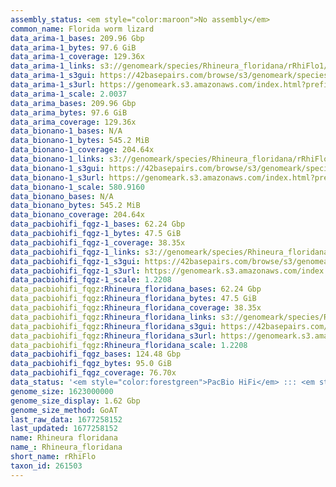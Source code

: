 ```yaml
---
assembly_status: <em style="color:maroon">No assembly</em>
common_name: Florida worm lizard
data_arima-1_bases: 209.96 Gbp
data_arima-1_bytes: 97.6 GiB
data_arima-1_coverage: 129.36x
data_arima-1_links: s3://genomeark/species/Rhineura_floridana/rRhiFlo1/genomic_data/arima/<br>
data_arima-1_s3gui: https://42basepairs.com/browse/s3/genomeark/species/Rhineura_floridana/rRhiFlo1/genomic_data/arima/
data_arima-1_s3url: https://genomeark.s3.amazonaws.com/index.html?prefix=species/Rhineura_floridana/rRhiFlo1/genomic_data/arima/
data_arima-1_scale: 2.0037
data_arima_bases: 209.96 Gbp
data_arima_bytes: 97.6 GiB
data_arima_coverage: 129.36x
data_bionano-1_bases: N/A
data_bionano-1_bytes: 545.2 MiB
data_bionano-1_coverage: 204.64x
data_bionano-1_links: s3://genomeark/species/Rhineura_floridana/rRhiFlo1/genomic_data/bionano/<br>
data_bionano-1_s3gui: https://42basepairs.com/browse/s3/genomeark/species/Rhineura_floridana/rRhiFlo1/genomic_data/bionano/
data_bionano-1_s3url: https://genomeark.s3.amazonaws.com/index.html?prefix=species/Rhineura_floridana/rRhiFlo1/genomic_data/bionano/
data_bionano-1_scale: 580.9160
data_bionano_bases: N/A
data_bionano_bytes: 545.2 MiB
data_bionano_coverage: 204.64x
data_pacbiohifi_fqgz-1_bases: 62.24 Gbp
data_pacbiohifi_fqgz-1_bytes: 47.5 GiB
data_pacbiohifi_fqgz-1_coverage: 38.35x
data_pacbiohifi_fqgz-1_links: s3://genomeark/species/Rhineura_floridana/rRhiFlo1/genomic_data/pacbio_hifi/<br>
data_pacbiohifi_fqgz-1_s3gui: https://42basepairs.com/browse/s3/genomeark/species/Rhineura_floridana/rRhiFlo1/genomic_data/pacbio_hifi/
data_pacbiohifi_fqgz-1_s3url: https://genomeark.s3.amazonaws.com/index.html?prefix=species/Rhineura_floridana/rRhiFlo1/genomic_data/pacbio_hifi/
data_pacbiohifi_fqgz-1_scale: 1.2208
data_pacbiohifi_fqgz:Rhineura_floridana_bases: 62.24 Gbp
data_pacbiohifi_fqgz:Rhineura_floridana_bytes: 47.5 GiB
data_pacbiohifi_fqgz:Rhineura_floridana_coverage: 38.35x
data_pacbiohifi_fqgz:Rhineura_floridana_links: s3://genomeark/species/Rhineura_floridana/Rhineura_floridana/genomic_data/pacbio_hifi/<br>
data_pacbiohifi_fqgz:Rhineura_floridana_s3gui: https://42basepairs.com/browse/s3/genomeark/species/Rhineura_floridana/Rhineura_floridana/genomic_data/pacbio_hifi/
data_pacbiohifi_fqgz:Rhineura_floridana_s3url: https://genomeark.s3.amazonaws.com/index.html?prefix=species/Rhineura_floridana/Rhineura_floridana/genomic_data/pacbio_hifi/
data_pacbiohifi_fqgz:Rhineura_floridana_scale: 1.2208
data_pacbiohifi_fqgz_bases: 124.48 Gbp
data_pacbiohifi_fqgz_bytes: 95.0 GiB
data_pacbiohifi_fqgz_coverage: 76.70x
data_status: '<em style="color:forestgreen">PacBio HiFi</em> ::: <em style="color:forestgreen">Arima</em>'
genome_size: 1623000000
genome_size_display: 1.62 Gbp
genome_size_method: GoAT
last_raw_data: 1677258152
last_updated: 1677258152
name: Rhineura floridana
name_: Rhineura_floridana
short_name: rRhiFlo
taxon_id: 261503
---
```

